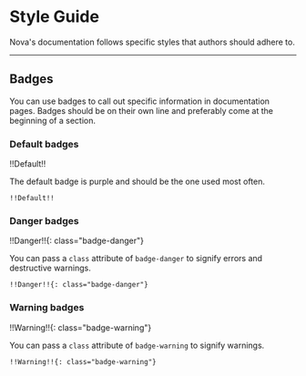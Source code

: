 # Style Guide

Nova's documentation follows specific styles that authors should adhere to.

---

## Badges

You can use badges to call out specific information in documentation pages. Badges should be on their own line and preferably come at the beginning of a section.

### Default badges

!!Default!!

The default badge is purple and should be the one used most often.

```
!!Default!!
```

### Danger badges

!!Danger!!{: class="badge-danger"}

You can pass a `class` attribute of `badge-danger` to signify errors and destructive warnings.

```
!!Danger!!{: class="badge-danger"}
```

### Warning badges

!!Warning!!{: class="badge-warning"}

You can pass a `class` attribute of `badge-warning` to signify warnings.

```
!!Warning!!{: class="badge-warning"}
```
